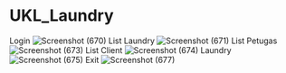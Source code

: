 # UKL_Laundry
Login
![Screenshot (670)](https://user-images.githubusercontent.com/101535029/173741664-aa58598b-aa1e-4a5f-b0fb-60a2bddf01e3.png)
List Laundry 
![Screenshot (671)](https://user-images.githubusercontent.com/101535029/173741690-701c98e6-83ee-4242-b081-38435f171256.png)
List Petugas
![Screenshot (673)](https://user-images.githubusercontent.com/101535029/173741709-35ccd878-7ef3-4f34-ae46-3791ce9ae89e.png)
List Client
![Screenshot (674)](https://user-images.githubusercontent.com/101535029/173741722-6bb8c421-4abc-4fc9-8ae4-4380da7e2b70.png)
Laundry
![Screenshot (675)](https://user-images.githubusercontent.com/101535029/173741730-758acb87-7862-4233-b657-5a7eb8daa843.png)
Exit
![Screenshot (677)](https://user-images.githubusercontent.com/101535029/173741882-f49997e7-5ff0-4396-99ed-afdd2f9ce985.png)
